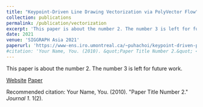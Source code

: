 ```yaml
---
title: "Keypoint-Driven Line Drawing Vectorization via PolyVector Flow"
collection: publications
permalink: /publication/vectorization
excerpt: 'This paper is about the number 2. The number 3 is left for future work.'
date: 2021
venue: 'SIGGRAPH Asia 2021'
paperurl: 'https://www-ens.iro.umontreal.ca/~puhachoi/keypoint-driven-polyvector-flow/'
#citation: 'Your Name, You. (2010). &quot;Paper Title Number 2.&quot; <i>Journal 1</i>. 1(2).'
---
```

This paper is about the number 2. The number 3 is left for future work.

[Website](https://www-ens.iro.umontreal.ca/~puhachoi/keypoint-driven-polyvector-flow/)
[Paper](http://www-labs.iro.umontreal.ca/~bmpix/pdf/polyvector_flow.pdf)

Recommended citation: Your Name, You. (2010). "Paper Title Number 2." <i>Journal 1</i>. 1(2).